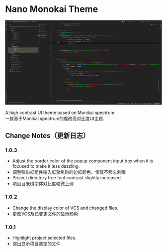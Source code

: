 # Nano Monokai Theme

![](./resources/static/demo.png)

A high contrast UI theme based on Monikai spectrum.<br>
一款基于Monikai spectrum的魔改高对比度UI主题.

## Change Notes（更新日志）

<h3>1.0.3</h3>
<ul>
    <li>Adjust the border color of the popup component input box when it is focused to make it less dazzling.</li>
    <li>调整弹出框组件输入框聚焦时的边框颜色，使其不那么刺眼</li>
    <li>Project directory tree font contrast slightly increased.</li>
    <li>项目目录树字体对比度略微上调</li>
</ul>
<h3>1.0.2</h3>
<ul>
    <li>Change the display color of VCS and changed files.</li>
    <li>更改VCS及已变更文件的显示颜色</li>
</ul>
<h3>1.0.1</h3>
<ul>
    <li>Highlight project selected files.</li>
    <li>突出显示项目选定的文件</li>
</ul>

